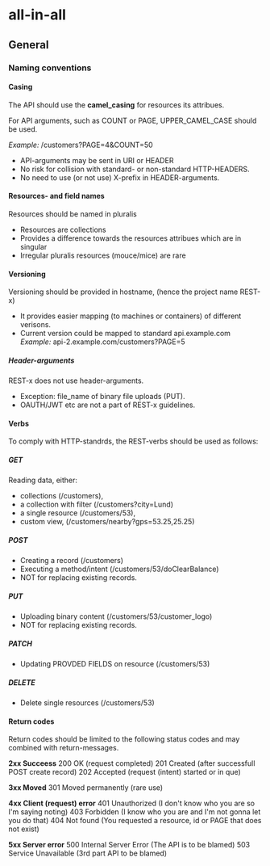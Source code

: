 # all-in-all

## General

### Naming conventions

#### Casing
The API should use the __camel_casing__ for resources its attribues.

For API arguments, such as COUNT or PAGE, UPPER_CAMEL_CASE should be used.

_Example:_ /customers?PAGE=4&COUNT=50

* API-arguments may be sent in URI or HEADER
* No risk for collision with standard- or non-standard HTTP-HEADERS.
* No need to use (or not use) X-prefix in HEADER-arguments.

#### Resources- and field names
Resources should be named in pluralis
* Resources are collections
* Provides a difference towards the resources attribues which are in singular
* Irregular pluralis resources (mouce/mice) are rare

#### Versioning
Versioning should be provided in hostname, (hence the project name REST-x)
* It provides easier mapping (to machines or containers) of different verisons.
* Current version could be mapped to standard api.example.com
_Example:_ api-2.example.com/customers?PAGE=5

##### Header-arguments
REST-x does not use header-arguments.
* Exception: file_name of binary file uploads (PUT).
* OAUTH/JWT etc are not a part of REST-x guidelines.

#### Verbs
To comply with HTTP-standrds, the REST-verbs should be used as follows:

##### GET
Reading data, either:
* collections (/customers),
* a collection with filter (/customers?city=Lund)
* a single resource (/customers/53), 
* custom view, (/customers/nearby?gps=53.25,25.25)

##### POST
* Creating a record (/customers)
* Executing a method/intent (/customers/53/doClearBalance)
* NOT for replacing existing records.

##### PUT
* Uploading binary content (/customers/53/customer_logo)
* NOT for replacing existing records.

##### PATCH
* Updating PROVDED FIELDS on resource (/customers/53)

##### DELETE
* Delete single resources (/customers/53)

#### Return codes
Return codes should be limited to the following status codes and may combined with return-messages.

__2xx Succeess__
200 OK (request completed)
201 Created (after successfull POST create record)
202 Accepted (request (intent) started or in que)

__3xx Moved__ 
301 Moved permanently (rare use)

__4xx Client (request) error__
401 Unauthorized (I don't know who you are so I'm saying noting)
403 Forbidden (I know who you are and I'm not gonna let you do that)
404 Not found (You requested a resource, id or PAGE that does not exist)

__5xx Server error__
500 Internal Server Error (The API is to be blamed)
503 Service Unavailable (3rd part API to be blamed)
